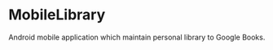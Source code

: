 MobileLibrary
=============

Android mobile application which maintain personal library to Google Books.
